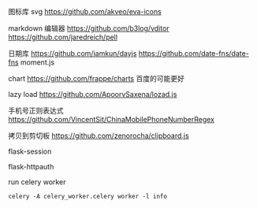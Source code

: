 
图标库 svg
https://github.com/akveo/eva-icons

markdown 编辑器
https://github.com/b3log/vditor
https://github.com/jaredreich/pell


日期库
https://github.com/iamkun/dayjs
https://github.com/date-fns/date-fns
moment.js

chart
https://github.com/frappe/charts
百度的可能更好


lazy load
https://github.com/ApoorvSaxena/lozad.js


手机号正则表达式
https://github.com/VincentSit/ChinaMobilePhoneNumberRegex


拷贝到剪切板
https://github.com/zenorocha/clipboard.js

flask-session

flask-httpauth

run celery worker

`celery -A celery_worker.celery worker -l info`
